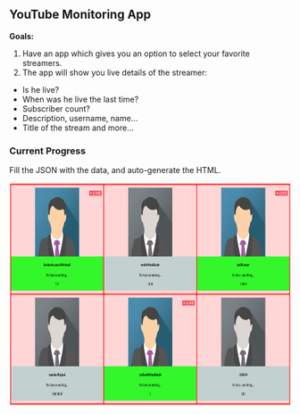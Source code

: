 ## YouTube Monitoring App

**Goals:**

1. Have an app which gives you an option to select your favorite streamers.
2. The app will show you live details of the streamer:
  * Is he live?
  * When was he live the last time?
  * Subscriber count?
  * Description, username, name...
  * Title of the stream
and more...

### Current Progress

Fill the JSON with the data, and auto-generate the HTML.

<img src="github/saturated-ss.png" height="400px"/>
